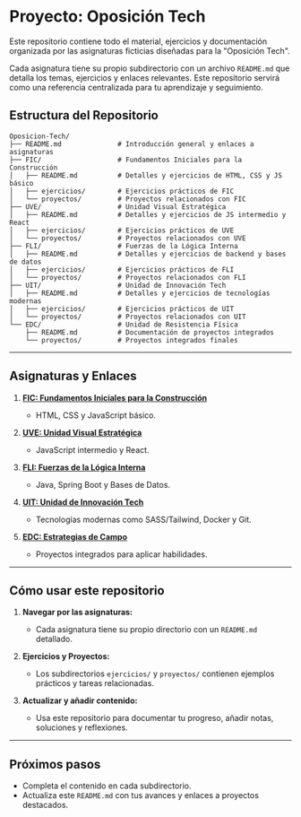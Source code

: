 # Proyecto: Oposición Tech

Este repositorio contiene todo el material, ejercicios y documentación organizada por las asignaturas ficticias diseñadas para la "Oposición Tech".

Cada asignatura tiene su propio subdirectorio con un archivo `README.md` que detalla los temas, ejercicios y enlaces relevantes. Este repositorio servirá como una referencia centralizada para tu aprendizaje y seguimiento.

## **Estructura del Repositorio**

```
Oposicion-Tech/
├── README.md              # Introducción general y enlaces a asignaturas
├── FIC/                   # Fundamentos Iniciales para la Construcción
│   ├── README.md          # Detalles y ejercicios de HTML, CSS y JS básico
│   ├── ejercicios/        # Ejercicios prácticos de FIC
│   └── proyectos/         # Proyectos relacionados con FIC
├── UVE/                   # Unidad Visual Estratégica
│   ├── README.md          # Detalles y ejercicios de JS intermedio y React
│   ├── ejercicios/        # Ejercicios prácticos de UVE
│   └── proyectos/         # Proyectos relacionados con UVE
├── FLI/                   # Fuerzas de la Lógica Interna
│   ├── README.md          # Detalles y ejercicios de backend y bases de datos
│   ├── ejercicios/        # Ejercicios prácticos de FLI
│   └── proyectos/         # Proyectos relacionados con FLI
├── UIT/                   # Unidad de Innovación Tech
│   ├── README.md          # Detalles y ejercicios de tecnologías modernas
│   ├── ejercicios/        # Ejercicios prácticos de UIT
│   └── proyectos/         # Proyectos relacionados con UIT
└── EDC/                   # Unidad de Resistencia Física
    ├── README.md          # Documentación de proyectos integrados
    └── proyectos/         # Proyectos integrados finales
```

---

## **Asignaturas y Enlaces**

1. **[FIC: Fundamentos Iniciales para la Construcción](./FIC/README.md)**
   - HTML, CSS y JavaScript básico.

2. **[UVE: Unidad Visual Estratégica](./UVE/README.md)**
   - JavaScript intermedio y React.

3. **[FLI: Fuerzas de la Lógica Interna](./FLI/README.md)**
   - Java, Spring Boot y Bases de Datos.

4. **[UIT: Unidad de Innovación Tech](./UIT/README.md)**
   - Tecnologías modernas como SASS/Tailwind, Docker y Git.

5. **[EDC: Estrategias de Campo](./EDC/README.md)**
   - Proyectos integrados para aplicar habilidades.

---

## **Cómo usar este repositorio**

1. **Navegar por las asignaturas:**
   - Cada asignatura tiene su propio directorio con un `README.md` detallado.

2. **Ejercicios y Proyectos:**
   - Los subdirectorios `ejercicios/` y `proyectos/` contienen ejemplos prácticos y tareas relacionadas.

3. **Actualizar y añadir contenido:**
   - Usa este repositorio para documentar tu progreso, añadir notas, soluciones y reflexiones.

---

## **Próximos pasos**
- Completa el contenido en cada subdirectorio.
- Actualiza este `README.md` con tus avances y enlaces a proyectos destacados.
